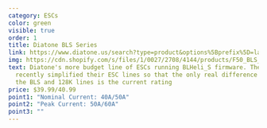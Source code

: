 ```yaml
---
category: ESCs
color: green
visible: true
order: 1
title: Diatone BLS Series
link: https://www.diatone.us/search?type=product&options%5Bprefix%5D=last&options%5\Bunavailable_products%5D=last&q=F40_BLS+F50_BLS
img: https://cdn.shopify.com/s/files/1/0027/2708/4144/products/F50_BLS_8_9a723407-2867-49a7-8f39-0bc136782ed9_700x.jpg?v=1616558380
text: Diatone's more budget line of ESCs running BLHeli_S firmware. They have
  recently simplified their ESC lines so that the only real difference between
  the BLS and 128K lines is the current rating
price: $39.99/40.99
point1: "Nominal Current: 40A/50A"
point2: "Peak Current: 50A/60A"
point3: ""
---
```


